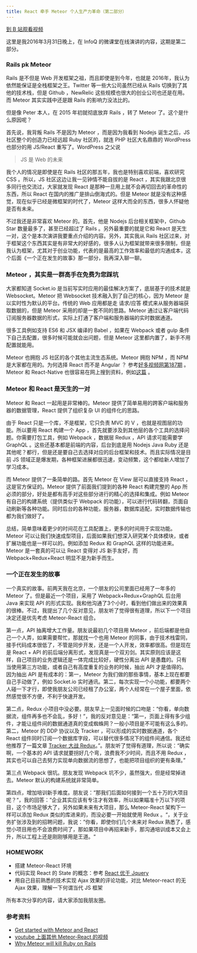 ```yaml
---
title: React 牵手 Meteor 个人生产力革命（第二部分）
---
```


[到 B 站观看视频](https://www.bilibili.com/video/BV1B54y1Q7VJ/)

这里是我2016年3月31日晚上，在 InfoQ 的微课堂在线演讲的内容，这期是第二部分。


### Rails pk Meteor

Rails 是不但是 Web 开发框架之祖，而且即使是到今年，也就是 2016年，我认为依然能保证是全栈框架之王。Twitter 等一些大公司虽然已经从 Rails 切换到了其他的技术栈，但是 Github ，NewRelic 这些规模也很大的创业公司也还是在用。而 Meteor 其实实践中还是跟 Rails 的影响力没法比的。

但是像 Peter 本人，在 2015 年初就彻底放弃 Rails ，转了 Meteor 了。这个是什么原因呢？

首先说，我背叛 Rails 不是因为 Meteor ，而是因为我看到 Nodejs 诞生之后，JS 社区整个的创造力已经远超 Ruby 社区的，就连 PHP 社区大名鼎鼎的 WordPress 也部分的用 JS/React 重写了。WordPress 之父说

>JS 是 Web 的未来

我个人的情况是即使是在 Rails 社区的那五年，我也是特别喜欢前端，喜欢研究 CSS 。所以，JS 社区这边让我一见钟情不能自拔的是 React ，其实我跟北京很多同行也交流过，大家就发现 React 是那种一旦用上就不会再切回去的革命性的东西，所以 React 在国内的推广是排山倒海式的。但是 Meteor 就是没有这种感觉，现在似乎已经是微框架的时代了，Meteor 这样大而全的东西，很多人怀疑他是否有未来。

不过我还是非常喜欢 Meteor 的。首先，他是 Nodejs 后台相关框架中，Github Star 数量最多了，甚至已经超过了 Rails 。另外最重要的就是它和 React 是天生一对，这个是本次演讲我要重点介绍的内容。另外，其实我从 Rails 社区过来，对于框架这个东西其实是有非常大的好感的，很多人认为框架就带来很多限制，但是我认为框架，尤其对于创业功能，代表的是最高的工作效率和最低的沟通成本，这个后面《一个正在发生的故事》那一部分，我再深入聊一聊。

### Meteor ，其实是一群高手在免费为您踩坑

大家都知道 Socket.io 是当前写实时应用的最佳解决方案了，底层基于的技术就是 Websocket。Meteor 把 Websocket 技术融入到了自己的核心，因为 Meteor 是以实时性为默认的平台。传统的 Web 应用都是走 请求/应答 模式来从服务器端获取数据的，但是 Meteor 采用的却是一套不同的思路。Meteor 通过让客户端代码订阅服务器数据的形式，实际上打通了客户端和服务器端的实时数据通道。

很多工具例如支持 ES6 和 JSX 编译的 Babel ，如果在 Webpack 或者 gulp 条件下自己去配置，很多时候可能就会出问题，但是 Meteor 这里都内置了，新手不用配置就能用。

Meteor 也拥抱 JS 社区的各个其他主流生态系统。Meteor 拥抱 NPM ，而 NPM 是大家都在用的。为何选择 React 而不是 Angular ？ 参考[好多视频网第187期](http://haoduoshipin.com/v/187) 。 Meteor 和 React-Native 也很容易在网上搜到资料，例如[这篇](http://blog.differential.com/meteor-react-native-learning-from-experience/) 。

### Meteor 和 React 是天生的一对

Meteor 和 React 一起用是非常棒的。Meteor 提供了简单易用的跨客户端和服务器的数据管理，React 提供了组织复杂 UI 的组件化的思路。

由于 React 只是一个库，不是框架，它只负责 MVC 的 V ，也就是视图层的功能。所以要用 React 构建一个 App ，首先就要涉及到其他层的各个工具的选择问题。你需要打包工具，例如 Webpack ，数据层 Redux ，API 请求可能需要学 GraphQL 。这些还基本都是前端的内容，后台到底是用 Nodejs Java Ruby 还是其他呢？都行，但是还是要自己去选择对应的后台框架和技术。而且实际情况是目前 JS 领域正是爆发期，各种框架进展都很迅速，变动频繁，这个都给新人增加了学习成本。

而 Meteor 提供了一条简单的路。首先 Meteor 在 View 层可以直接支持 React ，这是官方保证的。Meteor 提供了前面我们提到的各种 React 构建完整的 App 所必须的部分，好处是都有高手对这些部分进行的精心的选择和集成。例如 Meteor 有自己的构建系统（提供类似于 Webpack 的功能），可以进行代码转翻，页面自动刷新等各种功能。同时后台的各种功能，服务器，数据库适配，实时数据传输也都为我们做好了。

总结，简单意味着更少的时间花在工具配置上，更多的时间用于实现功能。Meteor 可以让我们快速成型项目，后面如果我们想深入研究某个具体模块，或者扩展功能也是一样可以的。例如添加 Redux 和 GraphQL 这样的功能进来。Meteor 是一套真的可以让 React 变得对 JS 新手友好，而 Webpack+Redux+React 明显不是为新手而生。

### 一个正在发生的故事

一个真实的故事。前两天我在北京，一个朋友的公司里面已经用了一年多的 Meteor 了。但是最近一个项目，采用了 Webpack+Redux+GraphQL 后台用 Java 来实现 API 的形式实现。我和他沟通了3个小时，看到他们做出来的效果真的很棒。不过，我提出了几个反对意见，朋友听了觉得很有道理，所以下一个项目决定还是优先考虑 Meteor-React 组合。

第一点，API 抽离增大工作量。朋友说最初几个项目用 Meteor ，前后端都是他自己一个人弄，如果需要帮忙，那就找一个也用 Meteor 的同事，由于技术栈雷同，接手代码成本很低了，不管是同步开发，还是一个人开发，效率都很高。但是现在是 React + API 的前后端分离形式，发现真是一个双刃剑。其实原则应该是这样，自己项目的业务逻辑还是一体完成比较好，硬性分离出 API 是愚蠢的。只有当使用第三方功能，或者自己有高度重复的业务的时候，抽出 API 才是值得的。因为抽出 API 是有成本的：第一，Meteor 为我们做的那些事情，基本上现在都要自己手动做了，例如 Socket.io 实时通讯。第二，每次实现一个小功能，都要两个人碰一下才行，即使我朋友公司已经租了办公室，两个人经常在一个屋子里面，依然感觉很不方便，不利于快速开发。


第二点，Redux 小项目中没必要。朋友早上一见面时候的口吻是：“你看，单向数据流，组件再多也不会乱，多好！”，我的反对意见是：“第一，页面上得有多少组件，才能让组件间的数据通道真的变成蜘蛛网？一般小项目是不可能有这么多的。第二，Meteor 的 DDP 协议以及 Tracker ，可以形成的实时数据通道，各个 React 组件同时订阅一个数据库字段，可以替代很多情况下的组件间通信。我还给他推荐了一篇文章 [Tracker 大战 Redux](https://medium.com/@faceyspacey/tracker-vs-redux-implicit-vs-explicit-df847abcc230#.ibf05oj2d)。”。朋友听了觉得有道理，所以说：“确实啊，一个基本的 API 请求就要拐好几个弯，浪费我不少时间，而且不用 Redux ，其实也可以自己去努力实现单向数据流的思想了，也能把项目组织的更有条理。”

第三点 Webpack 很坑。朋友发现 Webpack 坑不少，虽然强大，但是经常掉进去。Meteor 默认的构建系统就非常简单。

第四点，增加培训新手难度。朋友说：“那我们后面如何接到一个五十万的大项目呢？“，我的回答：”企业其实应该有专注才有效率，所以如果瞄准十万以下的项目，这个市场足够大了，另外如果未来有大项目，那么 Meteor-React 架构下一样可以添加 Redux 类似的库进来的，而没必要一开始就使用 Redux 。“，关于业务扩张涉及到的招聘问题，我说：”你看，即使你们几个未来对 Redux 熟悉了，感觉小项目用也不会浪费时间了，那如果项目中再招来新手，那沟通培训成本又会上升，所以工程上还是刚刚够用是王道。“

### HOMEWORK

- 搭建 Meteor-React 环境
- 代码实现 React 的 State 的概念：参考 [React 优于 Jquery](http://haoduoshipin.com/v/181)
- 用自己目前熟悉的技术实现 Ajax 效果的评论功能，对比 Meteor-react 的无 Ajax 效果，理解一下何谓当代 JS 框架

所有本次分享的内容，请大家添加我朋友圈。

### 参考资料

- [Get started with Meteor and React](https://www.youtube.com/watch?v=kVbVBp35keQ)
- [youtube 上面其他 Meteor-React 的视频](https://www.youtube.com/results?search_query=meteor+react)
- [Why Meteor will kill Ruby on Rails](http://blog.differential.com/meteor-killin-rails/)

